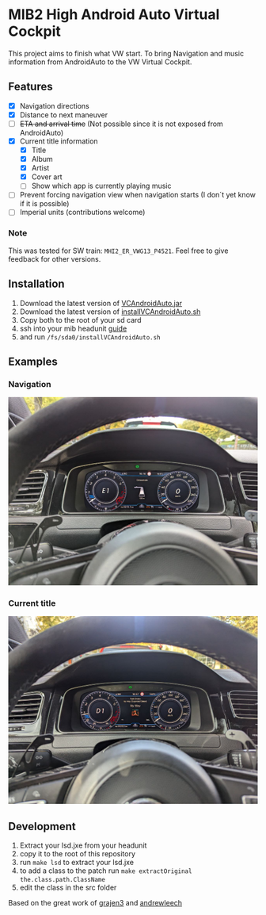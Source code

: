 # MIB2 High Android Auto Virtual Cockpit

This project aims to finish what VW start. To bring Navigation and music information from AndroidAuto to the VW Virtual Cockpit.

## Features
- [X] Navigation directions
- [X] Distance to next maneuver
- [ ] ~~ETA and arrival time~~ (Not possible since it is not exposed from AndroidAuto)
- [X] Current title information
  - [X] Title
  - [X] Album
  - [X] Artist
  - [X] Cover art
  - [ ] Show which app is currently playing music
- [ ] Prevent forcing navigation view when navigation starts (I don´t yet know if it is possible)
- [ ] Imperial units (contributions welcome)

### Note
This was tested for SW train: `MHI2_ER_VWG13_P4521`. Feel free to give feedback for other versions.

## Installation

1. Download the latest version of [VCAndroidAuto.jar](https://github.com/adi961/mib2-android-auto-vc/releases/download/latest/VCAndroidAuto.jar)
2. Download the latest version of [installVCAndroidAuto.sh](https://github.com/adi961/mib2-android-auto-vc/releases/download/latest/installVCAndroidAuto.sh)
3. Copy both to the root of your sd card
4. ssh into your mib headunit [guide](https://github.com/jilleb/mib2-toolbox/wiki/SSH-Login)
5. and run `/fs/sda0/installVCAndroidAuto.sh`

## Examples

### Navigation

![Navigation](assets/Navigation.jpg)

### Current title

![Current title](assets/CurrentTitle.jpg)

## Development

1. Extract your lsd.jxe from your headunit
2. copy it to the root of this repository
3. run `make lsd` to extract your lsd.jxe
4. to add a class to the patch run `make extractOriginal the.class.path.ClassName`
5. edit the class in the src folder

Based on the great work of [grajen3](https://github.com/grajen3/mib2-lsd-patching) and [andrewleech](https://github.com/andrewleech)
